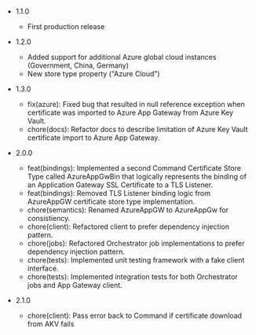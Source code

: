 - 1.1.0
  - First production release

- 1.2.0
  - Added support for additional Azure global cloud instances (Government, China, Germany)
  - New store type property ("Azure Cloud")

- 1.3.0
  - fix(azure): Fixed bug that resulted in null reference exception when certificate was imported to Azure App Gateway from Azure Key Vault.
  - chore(docs): Refactor docs to describe limitation of Azure Key Vault certificate import to Azure App Gateway.

- 2.0.0
  - feat(bindings): Implemented a second Command Certificate Store Type called AzureAppGwBin that logically represents the binding of an Application Gateway SSL Certificate to a TLS Listener.
  - feat(bindings): Removed TLS Listener binding logic from AzureAppGW certificate store type implementation.
  - chore(semantics): Renamed AzureAppGW to AzureAppGw for consistiency.
  - chore(client): Refactored client to prefer dependency injection pattern.
  - chore(jobs): Refactored Orchestrator job implementations to prefer dependency injection pattern.
  - chore(tests): Implemented unit testing framework with a fake client interface.
  - chore(tests): Implemented integration tests for both Orchestrator jobs and App Gateway client.

- 2.1.0
  - chore(client): Pass error back to Command if certificate download from AKV fails
